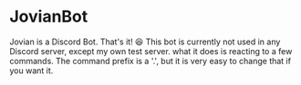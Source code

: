 # JovianBot
Jovian is a Discord Bot. That's it! 😆
This bot is currently not used in any Discord server, except my own test server. what it does is reacting to a few commands. 
The command prefix is a '.', but it is very easy to change that if you want it.
